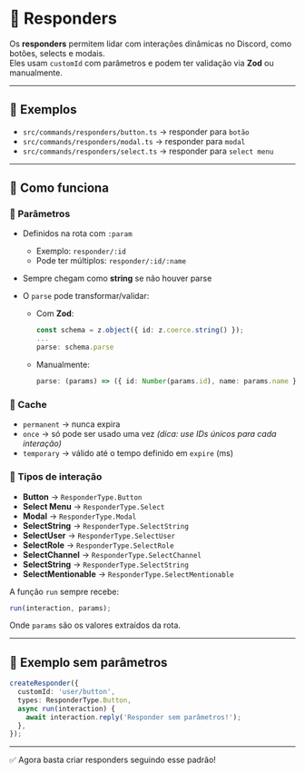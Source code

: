 # 📌 Responders

Os **responders** permitem lidar com interações dinâmicas no Discord, como botões, selects e modais.  
Eles usam `customId` com parâmetros e podem ter validação via **Zod** ou manualmente.

---

## 🚀 Exemplos

- `src/commands/responders/button.ts` → responder para `botão`
- `src/commands/responders/modal.ts` → responder para `modal`
- `src/commands/responders/select.ts` → responder para `select menu`

---

## 📖 Como funciona

### 🔹 Parâmetros

- Definidos na rota com `:param`
  - Exemplo: `responder/:id`
  - Pode ter múltiplos: `responder/:id/:name`

- Sempre chegam como **string** se não houver parse
- O `parse` pode transformar/validar:
  - Com **Zod**:

    ```ts
    const schema = z.object({ id: z.coerce.string() });
    ...
    parse: schema.parse
    ```

  - Manualmente:

    ```ts
    parse: (params) => ({ id: Number(params.id), name: params.name });
    ```

### 🔹 Cache

- `permanent` → nunca expira
- `once` → só pode ser usado uma vez
  _(dica: use IDs únicos para cada interação)_
- `temporary` → válido até o tempo definido em `expire` (ms)

### 🔹 Tipos de interação

- **Button** → `ResponderType.Button`
- **Select Menu** → `ResponderType.Select`
- **Modal** → `ResponderType.Modal`
- **SelectString** → `ResponderType.SelectString`
- **SelectUser** → `ResponderType.SelectUser`
- **SelectRole** → `ResponderType.SelectRole`
- **SelectChannel** → `ResponderType.SelectChannel`
- **SelectString** → `ResponderType.SelectString`
- **SelectMentionable** → `ResponderType.SelectMentionable`

A função `run` sempre recebe:

```ts
run(interaction, params);
```

Onde `params` são os valores extraídos da rota.

---

## 📌 Exemplo sem parâmetros

```ts
createResponder({
  customId: 'user/button',
  types: ResponderType.Button,
  async run(interaction) {
    await interaction.reply('Responder sem parâmetros!');
  },
});
```

---

✅ Agora basta criar responders seguindo esse padrão!
